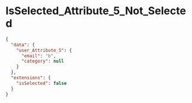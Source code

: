 # IsSelected_Attribute_5_Not_Selected

```json
{
  "data": {
    "user_Attribute_5": {
      "email": "b",
      "category": null
    }
  },
  "extensions": {
    "isSelected": false
  }
}
```
